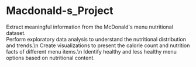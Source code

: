 # Macdonald-s_Project
Extract meaningful information from the McDonald's menu nutritional dataset.<br>
Perform exploratory data analysis to understand the nutritional distribution and trends.\n
Create visualizations to present the calorie count and nutrition facts of different menu items.\n
Identify healthy and less healthy menu options based on nutritional content.
